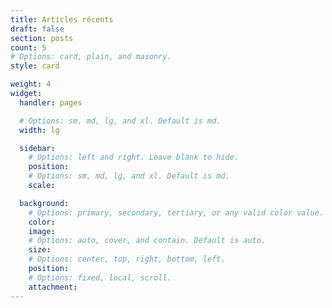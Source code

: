 ```yaml
---
title: Articles récents
draft: false
section: posts
count: 5
# Options: card, plain, and masonry.
style: card

weight: 4
widget:
  handler: pages

  # Options: sm, md, lg, and xl. Default is md.
  width: lg

  sidebar:
    # Options: left and right. Leave blank to hide.
    position:
    # Options: sm, md, lg, and xl. Default is md.
    scale:

  background:
    # Options: primary, secondary, tertiary, or any valid color value. Default is primary.
    color:
    image:
    # Options: auto, cover, and contain. Default is auto.
    size:
    # Options: center, top, right, bottom, left.
    position:
    # Options: fixed, local, scroll.
    attachment: 
---
```

